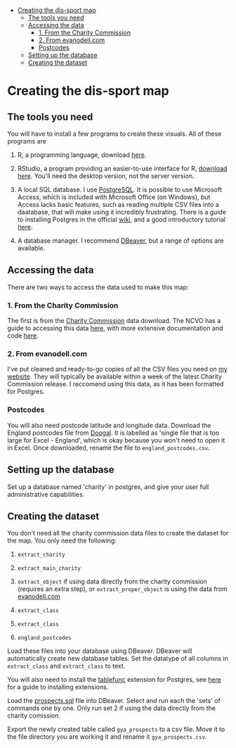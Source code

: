 -   [Creating the dis-sport map](#creating-the-dis-sport-map)
    -   [The tools you need](#the-tools-you-need)
    -   [Accessing the data](#accessing-the-data)
        -   [1. From the Charity Commission](#from-the-charity-commission)
        -   [2. From evanodell.com](#from-evanodell.com)
        -   [Postcodes](#postcodes)
    -   [Setting up the database](#setting-up-the-database)
    -   [Creating the dataset](#creating-the-dataset)

<!-- README.md is generated from README.Rmd. Please edit that file -->
Creating the dis-sport map
==========================

The tools you need
------------------

You will have to install a few programs to create these visuals. All of these programs are

1.  R, a programming language, download [here](https://cran.r-project.org/).

2.  RStudio, a program providing an easier-to-use interface for R, [download here](https://www.rstudio.com/products/RStudio/). You'll need the desktop version, not the server version.

3.  A local SQL database. I use [PostgreSQL](https://www.postgresql.org/download/). It is possible to use Microsoft Access, which is included with Microsoft Office (on Windows), but Access lacks basic features, such as reading multiple CSV files into a daatabase, that will make using it incredibly frustrating. There is a guide to installing Postgres in the official [wiki](https://wiki.postgresql.org/wiki/Detailed_installation_guides), and a good introductory tutorial [here](https://www.tutorialspoint.com/postgresql/index.htm).

4.  A database manager. I recommend [DBeaver](dbeaver.jkiss.org/download/), but a range of options are available.

Accessing the data
------------------

There are two ways to access the data used to make this map:

### 1. From the Charity Commission

The first is from the [Charity Commission](http://data.charitycommission.gov.uk/) data download. The NCVO has a guide to accessing this data [here](https://data.ncvo.org.uk/a/almanac16/how-to-create-a-database-for-charity-commission-data/), with more extensive documentation and code [here](https://github.com/ncvo/charity-commission-extract/).

### 2. From evanodell.com

I've put cleaned and ready-to-go copies of all the CSV files you need on [my website](http://evanodell.com/datasets/charity-data/). They will typically be available within a week of the latest Charity Commission release. I reccomend using this data, as it has been formatted for Postgres.

### Postcodes

You will also need postcode latitude and longitude data. Download the England postcodes file from [Doogal](https://www.doogal.co.uk/PostcodeDownloads.php). It is labelled as 'single file that is too large for Excel - England', which is okay because you won't need to open it in Excel. Once downloaded, rename the file to `england_postcodes.csv`.

Setting up the database
-----------------------

Set up a database named 'charity' in postgres, and give your user full administrative capabilities.

Creating the dataset
--------------------

You don't need all the charity commission data files to create the dataset for the map. You only need the following:

1.  `extract_charity`

2.  `extract_main_charity`

3.  `extract_object` if using data directly from the charity commission (requires an extra step), or `extract_proper_object` is using the data from [evanodell.com](http://evanodell.com/datasets/charity-data/)

4.  `extract_class`

5.  `extract_class`

6.  `england_postcodes`

Load these files into your database using DBeaver. DBeaver will automatically create new database tables. Set the datatype of all columns in `extract_class` and `extract_class` to text.

You will also need to install the [tablefunc](https://www.postgresql.org/docs/9.1/static/tablefunc.html) extension for Postgres, see [here](https://www.postgresql.org/docs/9.1/static/sql-createextension.html) for a guide to installing extensions.

Load the [prospects.sql](prospects.sql) file into DBeaver. Select and run each the 'sets' of commands one by one. Only run set 2 if using the data directly from the charity comission.

Export the newly created table called `gya_prospects` to a csv file. Move it to the file directory you are working it and rename it `gya_prospects.csv`.

